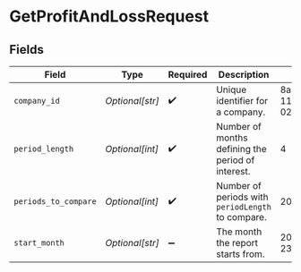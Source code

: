 # GetProfitAndLossRequest


## Fields

| Field                                             | Type                                              | Required                                          | Description                                       | Example                                           |
| ------------------------------------------------- | ------------------------------------------------- | ------------------------------------------------- | ------------------------------------------------- | ------------------------------------------------- |
| `company_id`                                      | *Optional[str]*                                   | :heavy_check_mark:                                | Unique identifier for a company.                  | 8a210b68-6988-11ed-a1eb-0242ac120002              |
| `period_length`                                   | *Optional[int]*                                   | :heavy_check_mark:                                | Number of months defining the period of interest. | 4                                                 |
| `periods_to_compare`                              | *Optional[int]*                                   | :heavy_check_mark:                                | Number of periods with `periodLength` to compare. | 20                                                |
| `start_month`                                     | *Optional[str]*                                   | :heavy_minus_sign:                                | The month the report starts from.                 | 2022-10-23T00:00:00.000Z                          |